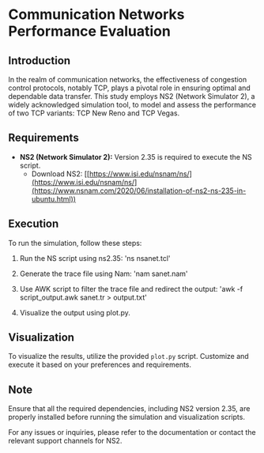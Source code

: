 # Communication Networks Performance Evaluation

## Introduction
In the realm of communication networks, the effectiveness of congestion control protocols, notably TCP, plays a pivotal role in ensuring optimal and dependable data transfer. This study employs NS2 (Network Simulator 2), a widely acknowledged simulation tool, to model and assess the performance of two TCP variants: TCP New Reno and TCP Vegas.

## Requirements
- **NS2 (Network Simulator 2):** Version 2.35 is required to execute the NS script.
  - Download NS2: [[https://www.isi.edu/nsnam/ns/](https://www.isi.edu/nsnam/ns/](https://www.nsnam.com/2020/06/installation-of-ns2-ns-235-in-ubuntu.html))

## Execution
To run the simulation, follow these steps:

1. Run the NS script using ns2.35:
'ns nsanet.tcl'

2. Generate the trace file using Nam:
'nam sanet.nam'

3. Use AWK script to filter the trace file and redirect the output:
'awk -f script_output.awk sanet.tr > output.txt'


4. Visualize the output using plot.py.

## Visualization
To visualize the results, utilize the provided `plot.py` script. Customize and execute it based on your preferences and requirements.

## Note
Ensure that all the required dependencies, including NS2 version 2.35, are properly installed before running the simulation and visualization scripts.

For any issues or inquiries, please refer to the documentation or contact the relevant support channels for NS2.
